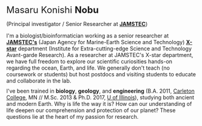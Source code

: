 <div style="font-size:x-large">Masaru Konishi <b><b>Nobu</b></b></div>
<p style="margin-bottom: 10px;">(Principal investigator / Senior Researcher at <b><b><a href='https://www.jamstec.go.jp/e/'>JAMSTEC</a></b></b>)</p>
<p style="margin-bottom: 10px;">I'm a biologist/bioinformatician working as a senior researcher at <b><b><a href='https://www.jamstec.go.jp/e/'>JAMSTEC's</a></b></b> (Japan Agency for Marine-Earth Science and Technology) <b><b><a href='https://www.jamstec.go.jp/xstar/e/'>X-star</a></b></b> department (Institute for Extra-cutting-edge Science and Technology Avant-garde Research). As a researcher at JAMSTEC's X-star department, we have full freedom to explore our scientific curiosities hands-on regarding the ocean, Earth, and life. We generally don't teach (no coursework or students) but host postdocs and visiting students to educate and collaborate in the lab. </p>
I've been trained in <b><b>biology</b></b>, <b><b>geology</b></b>, and <b><b>engineering</b></b> (B.A. 2011, <a href='https://www.carleton.edu'>Carleton College</a>, MN // M.Sc. 2013 & Ph.D. 2017, <a href='https://cee.illinois.edu'>U of Illinois</a>), studying both ancient and modern Earth. Why is life the way it is? How can our understanding of life deepen our comprehension and protection of our planet? These questions lie at the heart of my passion for research.

